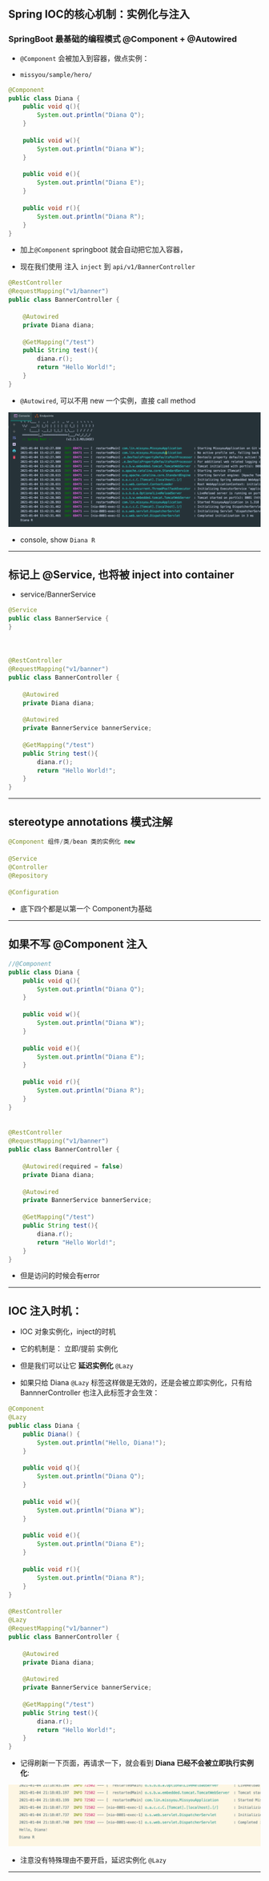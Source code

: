 ## Spring IOC的核心机制：实例化与注入

### SpringBoot 最基础的编程模式 @Component + @Autowired

- `@Component` 会被加入到容器，做点实例：

- `missyou/sample/hero/`

```java
@Component
public class Diana {
    public void q(){
        System.out.println("Diana Q");
    }

    public void w(){
        System.out.println("Diana W");
    }

    public void e(){
        System.out.println("Diana E");
    }

    public void r(){
        System.out.println("Diana R");
    }
}

```

- 加上`@Component` springboot 就会自动把它加入容器，

- 现在我们使用 注入 `inject` 到 `api/v1/BannerController`

```java
@RestController
@RequestMapping("v1/banner")
public class BannerController {

    @Autowired
    private Diana diana;

    @GetMapping("/test")
    public String test(){
        diana.r();
        return "Hello World!";
    }
}
```

- `@Autowired`, 可以不用 new 一个实例，直接 call method

![](img/2021-01-04-15-44-04.png)

- console, show `Diana R`

---


## 标记上 @Service, 也将被 inject into container

- service/BannerService

```java
@Service
public class BannerService {
}



@RestController
@RequestMapping("v1/banner")
public class BannerController {

    @Autowired
    private Diana diana;

    @Autowired
    private BannerService bannerService;

    @GetMapping("/test")
    public String test(){
        diana.r();
        return "Hello World!";
    }
}
```

---

## stereotype annotations 模式注解

```java
@Component 组件/类/bean 类的实例化 new

@Service   
@Controller
@Repository

@Configuration
```

- 底下四个都是以第一个 Component为基础

---

## 如果不写 @Component 注入

```java
//@Component
public class Diana {
    public void q(){
        System.out.println("Diana Q");
    }

    public void w(){
        System.out.println("Diana W");
    }

    public void e(){
        System.out.println("Diana E");
    }

    public void r(){
        System.out.println("Diana R");
    }
}


@RestController
@RequestMapping("v1/banner")
public class BannerController {

    @Autowired(required = false)
    private Diana diana;

    @Autowired
    private BannerService bannerService;

    @GetMapping("/test")
    public String test(){
        diana.r();
        return "Hello World!";
    }
}
```

- 但是访问的时候会有error


---

## IOC 注入时机：

- IOC 对象实例化，inject的时机

- 它的机制是： 立即/提前 实例化

- 但是我们可以让它 **延迟实例化** `@Lazy`

- 如果只给 Diana `@Lazy` 标签这样做是无效的，还是会被立即实例化，只有给 BannnerController 也注入此标签才会生效：

```java
@Component
@Lazy
public class Diana {
    public Diana() {
        System.out.println("Hello, Diana!");
    }

    public void q(){
        System.out.println("Diana Q");
    }

    public void w(){
        System.out.println("Diana W");
    }

    public void e(){
        System.out.println("Diana E");
    }

    public void r(){
        System.out.println("Diana R");
    }
}

@RestController
@Lazy
@RequestMapping("v1/banner")
public class BannerController {

    @Autowired
    private Diana diana;

    @Autowired
    private BannerService bannerService;

    @GetMapping("/test")
    public String test(){
        diana.r();
        return "Hello World!";
    }
}
```

- 记得刷新一下页面，再请求一下，就会看到 **Diana 已经不会被立即执行实例化**:

![](img/2021-01-04-21-20-39.png)


- 注意没有特殊理由不要开启，延迟实例化 `@Lazy`

---








































